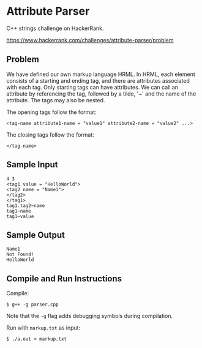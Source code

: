 # Attribute Parser

C++ strings challenge on HackerRank.

https://www.hackerrank.com/challenges/attribute-parser/problem

## Problem
We have defined our own markup language HRML. In HRML, each element consists of a starting and ending tag, and there are attributes associated with each tag. Only starting tags can have attributes. We can call an attribute by referencing the tag, followed by a tilde, '~' and the name of the attribute. The tags may also be nested.

The opening tags follow the format:
```
<tag-name attribute1-name = "value1" attribute2-name = "value2" ...>
```

The closing tags follow the format:
```
</tag-name>
```

## Sample Input
```
4 3
<tag1 value = "HelloWorld">
<tag2 name = "Name1">
</tag2>
</tag1>
tag1.tag2~name
tag1~name
tag1~value
```

## Sample Output
```
Name1
Not Found!
HelloWorld
```

## Compile and Run Instructions
Compile:
```
$ g++ -g parser.cpp
```

Note that the `-g` flag adds debugging symbols during compilation.

Run with `markup.txt` as input:
```
$ ./a.out < markup.txt
```